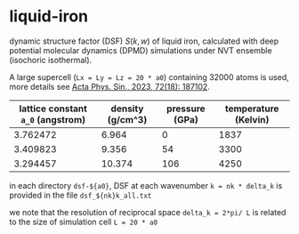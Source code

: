 # liquid-iron

dynamic structure factor (DSF) $S(k,w)$ of liquid iron, calculated with deep potential molecular dynamics (DPMD) simulations under NVT ensemble (isochoric isothermal).

A large supercell (`Lx = Ly = Lz = 20 * a0`) containing 32000 atoms is used, more details see [Acta Phys. Sin., 2023, 72(18): 187102](https://doi.org/10.7498/aps.72.20231258).

lattice constant `a_0` (angstrom) | density (g/cm^3) | pressure (GPa) | temperature (Kelvin) |
| - | - | - | - |
|3.762472 | 6.964   | 0     | 1837|
|3.409823	| 9.356   | 54   | 3300|
|3.294457 | 10.374 | 106 | 4250|

in each directory `dsf-${a0}`, DSF at each wavenumber `k = nk * delta_k` is provided in the file `dsf_${nk}k_all.txt`

we note that the resolution of reciprocal space `delta_k = 2*pi/ L` is related to the size of simulation cell `L = 20 * a0 `
